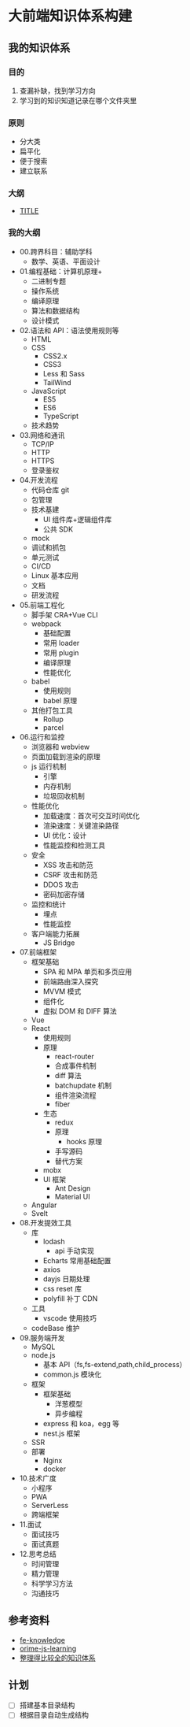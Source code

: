 # 大前端知识体系构建

## 我的知识体系

### 目的

1. 查漏补缺，找到学习方向
2. 学习到的知识知道记录在哪个文件夹里

### 原则

- 分大类
- 扁平化
- 便于搜索
- 建立联系

### 大纲

- [TITLE](./TITLE.md)

### 我的大纲

- 00.跨界科目：辅助学科
  - 数学、英语、平面设计
- 01.编程基础：计算机原理+
  - 二进制专题
  - 操作系统
  - 编译原理
  - 算法和数据结构
  - 设计模式
- 02.语法和 API：语法使用规则等
  - HTML
  - CSS
    - CSS2.x
    - CSS3
    - Less 和 Sass
    - TailWind
  - JavaScript
    - ES5
    - ES6
    - TypeScript
  - 技术趋势
- 03.网络和通讯
  - TCP/IP
  - HTTP
  - HTTPS
  - 登录鉴权
- 04.开发流程
  - 代码仓库 git
  - 包管理
  - 技术基建
    - UI 组件库+逻辑组件库
    - 公共 SDK
  - mock
  - 调试和抓包
  - 单元测试
  - CI/CD
  - Linux 基本应用
  - 文档
  - 研发流程
- 05.前端工程化
  - 脚手架 CRA+Vue CLI
  - webpack
    - 基础配置
    - 常用 loader
    - 常用 plugin
    - 编译原理
    - 性能优化
  - babel
    - 使用规则
    - babel 原理
  - 其他打包工具
    - Rollup
    - parcel
- 06.运行和监控
  - 浏览器和 webview
  - 页面加载到渲染的原理
  - js 运行机制
    - 引擎
    - 内存机制
    - 垃圾回收机制
  - 性能优化
    - 加载速度：首次可交互时间优化
    - 渲染速度：关键渲染路径
    - UI 优化：设计
    - 性能监控和检测工具
  - 安全
    - XSS 攻击和防范
    - CSRF 攻击和防范
    - DDOS 攻击
    - 密码加密存储
  - 监控和统计
    - 埋点
    - 性能监控
  - 客户端能力拓展
    - JS Bridge
- 07.前端框架
  - 框架基础
    - SPA 和 MPA 单页和多页应用
    - 前端路由深入探究
    - MVVM 模式
    - 组件化
    - 虚拟 DOM 和 DIFF 算法
  - Vue
  - React
    - 使用规则
    - 原理
      - react-router
      - 合成事件机制
      - diff 算法
      - batchupdate 机制
      - 组件渲染流程
      - fiber
    - 生态
      - redux
      - 原理
        - hooks 原理
      - 手写源码
      - 替代方案
    - mobx
    - UI 框架
      - Ant Design
      - Material UI
  - Angular
  - Svelt
- 08.开发提效工具
  - 库
    - lodash
      - api 手动实现
    - Echarts 常用基础配置
    - axios
    - dayjs 日期处理
    - css reset 库
    - polyfill 补丁 CDN
  - 工具
    - vscode 使用技巧
  - codeBase 维护
- 09.服务端开发
  - MySQL
  - node.js
    - 基本 API（fs,fs-extend,path,child_process）
    - common.js 模块化
  - 框架
    - 框架基础
      - 洋葱模型
      - 异步编程
    - express 和 koa，egg 等
    - nest.js 框架
  - SSR
  - 部署
    - Nginx
    - docker
- 10.技术广度
  - 小程序
  - PWA
  - ServerLess
  - 跨端框架
- 11.面试
  - 面试技巧
  - 面试真题
- 12.思考总结
  - 时间管理
  - 精力管理
  - 科学学习方法
  - 沟通技巧

## 参考资料

- [fe-knowledge](https://github.com/Xiaoleng123/fe-knowledge)
- [orime-js-learning](https://github.com/orime/js-learning)
- [整理得比较全的知识体系](https://github.com/wangfupeng1988/what-is-fe)

## 计划

- [ ] 搭建基本目录结构
- [ ] 根据目录自动生成结构
